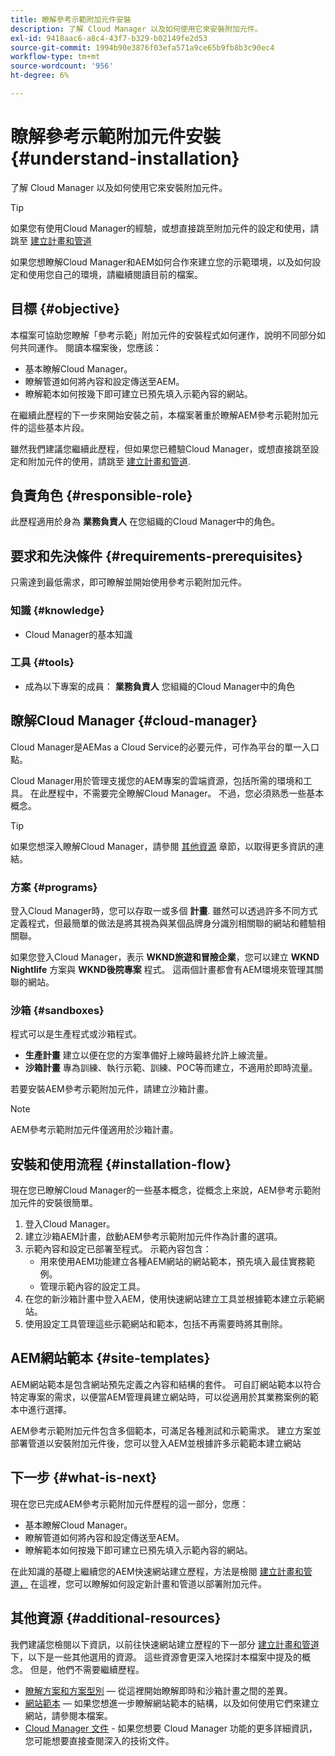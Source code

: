 ```yaml
---
title: 瞭解參考示範附加元件安裝
description: 了解 Cloud Manager 以及如何使用它來安裝附加元件。
exl-id: 9418aac6-a8c4-43f7-b329-b02149fe2d53
source-git-commit: 1994b90e3876f03efa571a9ce65b9fb8b3c90ec4
workflow-type: tm+mt
source-wordcount: '956'
ht-degree: 6%

---
```


# 瞭解參考示範附加元件安裝 {#understand-installation}

了解 Cloud Manager 以及如何使用它來安裝附加元件。

>[!TIP]
>
>如果您有使用Cloud Manager的經驗，或想直接跳至附加元件的設定和使用，請跳至 [建立計畫和管道](create-program.md)
>
>如果您想瞭解Cloud Manager和AEM如何合作來建立您的示範環境，以及如何設定和使用您自己的環境，請繼續閱讀目前的檔案。

## 目標 {#objective}

本檔案可協助您瞭解「參考示範」附加元件的安裝程式如何運作，說明不同部分如何共同運作。 閱讀本檔案後，您應該：

* 基本瞭解Cloud Manager。
* 瞭解管道如何將內容和設定傳送至AEM。
* 瞭解範本如何按幾下即可建立已預先填入示範內容的網站。

在繼續此歷程的下一步來開始安裝之前，本檔案著重於瞭解AEM參考示範附加元件的這些基本片段。

雖然我們建議您繼續此歷程，但如果您已體驗Cloud Manager，或想直接跳至設定和附加元件的使用，請跳至 [建立計畫和管道](create-program.md).

## 負責角色 {#responsible-role}

此歷程適用於身為 **業務負責人** 在您組織的Cloud Manager中的角色。

## 要求和先決條件 {#requirements-prerequisites}

只需達到最低需求，即可瞭解並開始使用參考示範附加元件。

### 知識 {#knowledge}

* Cloud Manager的基本知識

### 工具 {#tools}

* 成為以下專案的成員： **業務負責人** 您組織的Cloud Manager中的角色

## 瞭解Cloud Manager {#cloud-manager}

Cloud Manager是AEMas a Cloud Service的必要元件，可作為平台的單一入口點。

Cloud Manager用於管理支援您的AEM專案的雲端資源，包括所需的環境和工具。 在此歷程中，不需要完全瞭解Cloud Manager。 不過，您必須熟悉一些基本概念。

>[!TIP]
>
>如果您想深入瞭解Cloud Manager，請參閱 [其他資源](#additional-resources) 章節，以取得更多資訊的連結。

### 方案 {#programs}

登入Cloud Manager時，您可以存取一或多個 **計畫**. 雖然可以透過許多不同方式定義程式，但最簡單的做法是將其視為與某個品牌身分識別相關聯的網站和體驗相關聯。

如果您登入Cloud Manager，表示 **WKND旅遊和冒險企業**，您可以建立 **WKND Nightlife** 方案與 **WKND後院專案** 程式。 這兩個計畫都會有AEM環境來管理其關聯的網站。

### 沙箱 {#sandboxes}

程式可以是生產程式或沙箱程式。

* **生產計畫** 建立以便在您的方案準備好上線時最終允許上線流量。
* **沙箱計畫** 專為訓練、執行示範、訓練、POC等而建立，不適用於即時流量。

若要安裝AEM參考示範附加元件，請建立沙箱計畫。

>[!NOTE]
>
>AEM參考示範附加元件僅適用於沙箱計畫。

## 安裝和使用流程 {#installation-flow}

現在您已瞭解Cloud Manager的一些基本概念，從概念上來說，AEM參考示範附加元件的安裝很簡單。

1. 登入Cloud Manager。
1. 建立沙箱AEM計畫，啟動AEM參考示範附加元件作為計畫的選項。
1. 示範內容和設定已部署至程式。 示範內容包含：
   * 用來使用AEM功能建立各種AEM網站的網站範本，預先填入最佳實務範例。
   * 管理示範內容的設定工具。
1. 在您的新沙箱計畫中登入AEM，使用快速網站建立工具並根據範本建立示範網站。
1. 使用設定工具管理這些示範網站和範本，包括不再需要時將其刪除。

## AEM網站範本 {#site-templates}

AEM網站範本是包含網站預先定義之內容和結構的套件。 可自訂網站範本以符合特定專案的需求，以便當AEM管理員建立網站時，可以從適用於其業務案例的範本中進行選擇。

AEM參考示範附加元件包含多個範本，可滿足各種測試和示範需求。 建立方案並部署管道以安裝附加元件後，您可以登入AEM並根據許多示範範本建立網站

## 下一步 {#what-is-next}

現在您已完成AEM參考示範附加元件歷程的這一部分，您應：

* 基本瞭解Cloud Manager。
* 瞭解管道如何將內容和設定傳送至AEM。
* 瞭解範本如何按幾下即可建立已預先填入示範內容的網站。

在此知識的基礎上繼續您的AEM快速網站建立歷程，方法是檢閱 [建立計畫和管道，](create-program.md) 在這裡，您可以瞭解如何設定新計畫和管道以部署附加元件。

## 其他資源 {#additional-resources}

我們建議您檢閱以下資訊，以前往快速網站建立歷程的下一部分 [建立計畫和管道](create-program.md)下，以下是一些其他選用的資源。 這些資源會更深入地探討本檔案中提及的概念。 但是，他們不需要繼續歷程。

* [瞭解方案和方案型別](https://experienceleague.adobe.com/docs/experience-manager-cloud-service/content/implementing/using-cloud-manager/programs/program-types.html)  — 從這裡開始瞭解即時和沙箱計畫之間的差異。
* [網站範本](/help/sites-cloud/administering/site-creation/site-templates.md)  — 如果您想進一步瞭解網站範本的結構，以及如何使用它們來建立網站，請參閱本檔案。
* [Cloud Manager 文件](https://experienceleague.adobe.com/docs/experience-manager-cloud-service/content/onboarding/onboarding-concepts/cloud-manager-introduction.html) - 如果您想要 Cloud Manager 功能的更多詳細資訊，您可能想要直接查閱深入的技術文件。
